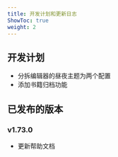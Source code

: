 ```yaml
---
title: 开发计划和更新日志
ShowToc: true
weight: 2
---
```


## 开发计划

- 分拆编辑器的昼夜主题为两个配置
- 添加书籍归档功能

## 已发布的版本

### v1.73.0

- 更新帮助文档
